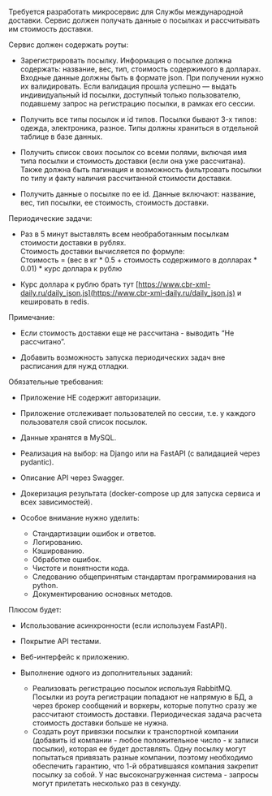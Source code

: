 

Требуется разработать микросервис для Службы международной доставки. Сервис должен получать данные о посылках и рассчитывать им стоимость доставки.  
  

Сервис должен содержать роуты:

- Зарегистрировать посылку. Информация о посылке должна содержать: название, вес, тип, стоимость содержимого в долларах. Входные данные должны быть в формате json. При получении нужно их валидировать. Если валидация прошла успешно — выдать индивидуальный id посылки, доступный только пользователю, подавшему запрос на регистрацию посылки, в рамках его сессии.
    
- Получить все типы посылок и id типов. Посылки бывают 3-х типов: одежда, электроника, разное. Типы должны храниться в отдельной таблице в базе данных.
    
- Получить список своих посылок со всеми полями, включая имя типа посылки и стоимость доставки (если она уже рассчитана). Также должна быть пагинация и возможность фильтровать посылки по типу и факту наличия рассчитанной стоимости доставки. 
    
- Получить данные о посылке по ее id. Данные включают: название, вес, тип посылки, ее стоимость, стоимость доставки.
    

  

Периодические задачи:

- Раз в 5 минут выставлять всем необработанным посылкам стоимости доставки в рублях.  
    Стоимость доставки вычисляется по формуле:  
    Стоимость = (вес в кг * 0.5 + стоимость содержимого в долларах * 0.01) * курс доллара к рублю
    
- Курс доллара к рублю брать тут [https://www.cbr-xml-daily.ru/daily_json.js](https://www.cbr-xml-daily.ru/daily_json.js) и кешировать в redis.
    

  

Примечание: 

- Если стоимость доставки еще не рассчитана - выводить “Не рассчитано”.
    
- Добавить возможность запуска периодических задач вне расписания для нужд отладки.
    

  

Обязательные требования:

- Приложение НЕ содержит авторизации.
    
- Приложение отслеживает пользователей по сессии, т.е. у каждого пользователя свой список посылок.
    
- Данные хранятся в MySQL.
    
- Реализация на выбор: на Django или на FastAPI (с валидацией через pydantic).
    
- Описание API через Swagger.
    
- Докеризация результата (docker-compose up для запуска сервиса и всех зависимостей).
    
- Особое внимание нужно уделить:
  - Стандартизации ошибок и ответов.
  - Логированию.
  - Кэшированию.
  - Обработке ошибок.
  - Чистоте и понятности кода.
  - Следованию общепринятым стандартам программирования на python.
  - Документированию основных методов.
    

  

Плюсом будет:

- Использование асинхронности (если используем FastAPI).
    
- Покрытие API тестами.
    
- Веб-интерфейс к приложению.
    
- Выполнение одного из дополнительных заданий:
    - Реализовать регистрацию посылок используя RabbitMQ. Посылки из роута регистрации попадают не напрямую в БД, а через брокер сообщений и воркеры, которые попутно сразу же рассчитают стоимость доставки. Периодическая задача расчета стоимость доставки больше не нужна.
    - Создать роут привязки посылки к транспортной компании (добавить id компании - любое положительное число - к записи посылки), которая ее будет доставлять. Одну посылку могут попытаться привязать разные компании, поэтому необходимо обеспечить гарантию, что 1-й обратившаяся компания закрепит посылку за собой. У нас высоконагруженная система - запросы могут прилетать несколько раз в секунду.
    

